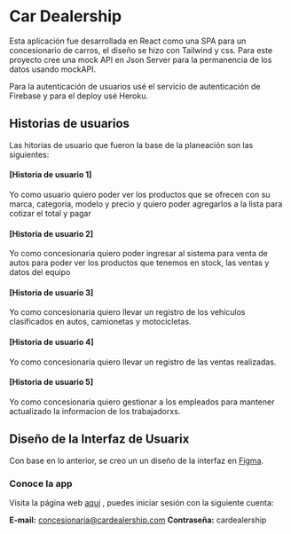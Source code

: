 # Car Dealership

Esta aplicación fue desarrollada en React como una SPA para un concesionario de carros, el diseño se hizo con Tailwind y css. Para este proyecto cree una mock API en Json Server para la permanencia de los datos usando mockAPI.

Para la autenticación de usuarios usé el servicio de autenticación de Firebase y para el deploy usé Heroku.

## Historias de usuarios

Las hitorias de usuario que fueron la base de la planeación son las siguientes:
#### [Historia de usuario 1] 
Yo como usuario quiero poder ver los productos que se ofrecen con su marca, categoría, modelo y precio y quiero poder agregarlos a la lista para cotizar el total y pagar

#### [Historia de usuario 2] 
Yo como concesionaria quiero poder ingresar al sistema para venta de autos para poder ver los productos que tenemos en stock, las ventas y datos del equipo

#### [Historia de usuario 3] 
Yo como concesionaria quiero llevar un registro de los vehículos clasificados en autos, camionetas y motocicletas.

#### [Historia de usuario 4] 
Yo como concesionaria quiero llevar un registro de las ventas realizadas.

#### [Historia de usuario 5] 
Yo como concesionaria quiero gestionar a los empleados para mantener actualizado la informacion de los trabajadorxs.

## Diseño de la Interfaz de Usuarix

Con base en lo anterior, se creo un un diseño de la interfaz en [Figma](https://www.figma.com/proto/fOWSda0LIrtxOKoer0zCLa/Car-dealership?node-id=23%3A115&scaling=scale-down&page-id=0%3A1&starting-point-node-id=23%3A115).

### Conoce la app

Visita la página web [aquí](https://car-dealership-meli.herokuapp.com/) , puedes iniciar sesión con la siguiente cuenta:

**E-mail:** concesionaria@cardealership.com
**Contraseña:** cardealership